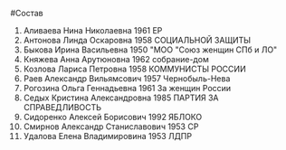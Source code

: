 #Состав
1. Аливаева Нина Николаевна 1961 ЕР
2. Антонова Линда Оскаровна 1958 СОЦИАЛЬНОЙ ЗАЩИТЫ
3. Быкова Ирина Васильевна 1950 \"МОО \"Союз женщин СПб и ЛО\"
4. Княжева Анна Арутюновна 1962 собрание-дом
5. Козлова Лариса Петровна 1958 КОММУНИСТЫ РОССИИ
6. Раев Александр Вильямсович 1957 Чернобыль-Нева
7. Рогозина Ольга Геннадьевна 1961 За женщин России
8. Седых Кристина Александровна 1985 ПАРТИЯ ЗА СПРАВЕДЛИВОСТЬ
9. Сидоренко Алексей Борисович 1992 ЯБЛОКО
10. Смирнов Александр Станиславович 1953 СР
11. Удалова Елена Владимировина 1953 ЛДПР
